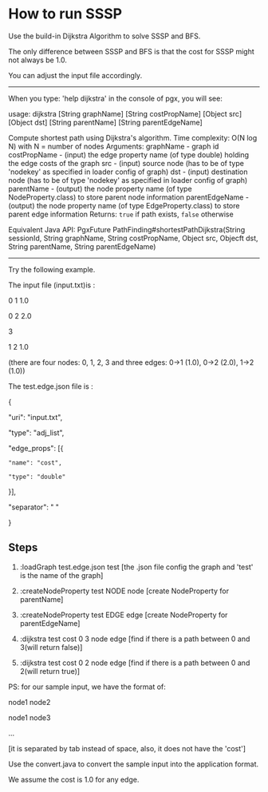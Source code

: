 # How to run SSSP

Use the build-in Dijkstra Algorithm to solve SSSP and BFS.

The only difference between SSSP and BFS is that the cost for SSSP might not always be 1.0.

You can adjust the input file accordingly.

--------------------------------------
When you type: 'help dijkstra' in the console of pgx, you will see:

usage: dijkstra [String graphName] [String costPropName] [Object src] [Object dst] [String parentName] [String parentEdgeName] 

Compute shortest path using Dijkstra's algorithm. Time complexity: O(N log N) with N = number of nodes
Arguments:
graphName - graph id
costPropName - (input) the edge property name (of type double) holding the edge costs of the graph
src - (input) source node (has to be of type 'nodekey' as specified in loader config of graph)
dst - (input) destination node (has to be of type 'nodekey' as specified in loader config of graph)
parentName - (output) the node property name (of type NodeProperty.class) to store parent node information
parentEdgeName - (output) the node property name (of type EdgeProperty.class) to store parent edge information
Returns: <code>true</code> if path exists, <code>false</code> otherwise

Equivalent Java API: PgxFuture<Boolean> PathFinding#shortestPathDijkstra(String sessionId, String graphName, String costPropName, Object src, Objecft dst, String parentName, String parentEdgeName)

---------------------------------------

Try the following example.

The input file (input.txt)is :

0 1 1.0

0 2 2.0

3

1 2 1.0

(there are four nodes: 0, 1, 2, 3 and three edges: 0->1 (1.0), 0->2 (2.0), 1->2 (1.0))

The test.edge.json file is :

{

  "uri": "input.txt", 

  "type": "adj_list",

  "edge_props": [{ 

    "name": "cost", 

    "type": "double" 

  }],

  "separator": " "

}

## Steps

1. :loadGraph test.edge.json test
[the .json file config the graph and 'test' is the name of the graph]

2. :createNodeProperty test NODE node
[create NodeProperty for parentName]

3. :createNodeProperty test EDGE edge
[create NodeProperty for parentEdgeName]

4. :dijkstra test cost 0 3 node edge
[find if there is a path between 0 and 3(will return false)]

5. :dijkstra test cost 0 2 node edge
[find if there is a path between 0 and 2(will return true)]

PS: for our sample input, we have the format of:

node1 node2

node1 node3

...

[it is separated by tab instead of space, also, it does not have the 'cost']

Use the convert.java to convert the sample input into the application format.

We assume the cost is 1.0 for any edge.
